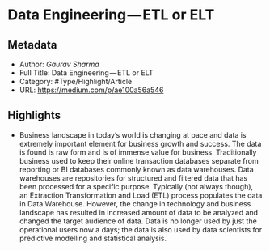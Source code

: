 # Data Engineering — ETL or ELT

## Metadata

* Author: *Gaurav Sharma*
* Full Title: Data Engineering — ETL or ELT
* Category: #Type/Highlight/Article
* URL: https://medium.com/p/ae100a56a546

## Highlights

* Business landscape in today’s world is changing at pace and data is extremely important element for business growth and success. The data is found is raw form and is of immense value for business. Traditionally business used to keep their online transaction databases separate from reporting or BI databases commonly known as data warehouses. Data warehouses are repositories for structured and filtered data that has been processed for a specific purpose. Typically (not always though), an Extraction Transformation and Load (ETL) process populates the data in Data Warehouse. However, the change in technology and business landscape has resulted in increased amount of data to be analyzed and changed the target audience of data. Data is no longer used by just the operational users now a days; the data is also used by data scientists for predictive modelling and statistical analysis.
